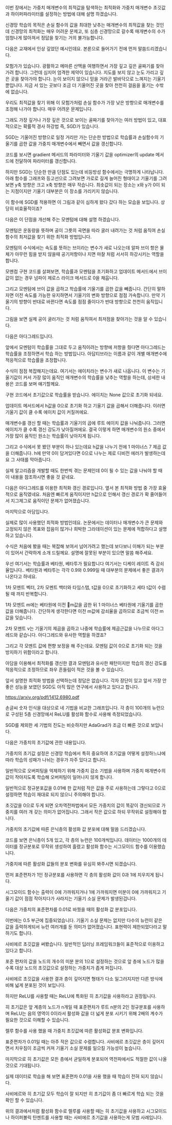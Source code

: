 이번 장에서는 가중치 매개변수의 최적값을 탐색하는 최적화와 가중치 매개변수 초깃값과 하이퍼파라미터를 설정하는 방법에 대해 설명 하겠습니다.

신경망 학습의 목적은 손실 함수의 값을 최대한 낮추는 매개변수의 최적값을 찾는 것인데 신경망의 최적화는 매우 어려운 문제고, 또 심층 신경망으로 갈수록 매개변수의 수가 엄청나게 많아져서 정답을 찾기는 거의 불가능합니다.

다음은 교재에서 인상 깊었던 예시인데요. 본론으로 들어가기 전에 먼저 말씀드리겠습니다.

모험가가 있습니다. 광활하고 메마른 산맥을 여행하면서 가장 깊고 깊은 골짜기를 찾아가려 합니다. 그런데 심지어 엄격한 제약이 있습니다. 지도를 보지 않고 눈도 가리고 깊은 곳을 찾아가야 합니다. 눈이 보이지 않으니 믿을 거라곤 발바닥으로 느껴지는 기울기뿐입니다. 지금 서 있는 곳보다 조금 더 기울어진 곳을 찾아 천천히 걸음을 옮기는 수밖에 없습니다.

우리도 최적값을 찾기 위해 이 모험가처럼 손실 함수가 가장 낮은 방향으로 매개변수를 조정해 나가야 합니다. 매우 어려운 문제입니다.

그래도  가장 깊거나 가장 깊은 것으로 보이는 골짜기를 찾아가는 여러 방법이 있고, 대표적으로는 확률적 경사 하강법 즉, SGD가 있습니다.

SGD는 기울어진 방향으로 일정 거리만 가는 단순한 방법으로 학습률과 손실함수의 기울기를 곱한 값을 가중치 매개변수에서 빼면서 값을 갱신합니다.

코드를 보시면 gradient 메서드의 파라미터와 기울기 값을 optimizer의 update 메서드에 전달하여 파라미터를 갱신합니다.

하지만 SGD는 단순한 만큼 단점도 있는데 비등방성 함수에서는 극명하게 나타납니다. 아래 함수를 그래프와 등고선으로 그려보면 가로로 길게 늘어진 형태이고 기울기를 그려보면 y축 방향은 크고 x축 방향은 매우 작습니다. 최솟값이 되는 장소는 x와 y가 0이 되는 지점이지만 기울기 대부분은 이 장소를 가리키지 않습니다.

이 함수에 SGD를 적용하면 이 그림과 같이 심하게 왔다 갔다 하는 모습을 보입니다. 상당히 비효율적이죠?

다음은 이 단점을 개선해 주는 모멘텀에 대해 설명 하겠습니다.

모멘텀은 운동량을 뜻하며 공이 그릇의 곡면을 따라 굴러 내려가는 것 처럼 움직여 손실 함수의 최저값을 찾기 위한 최적화 방법입니다.

모멘텀의 수식에서는 속도를 뜻하는 브이라는 변수가 새로 나오는데 알파 브이 항은 물체가 아무런 힘을 받지 않을때 공기저항이나 지면 마찰 처럼 서서히 하강시키는 역할을 합니다.

모멘컴 구현 코드를 살펴보면, 학습률과 모멘텀을 초기화하고 업데이트 메서드에서 브이 값이 없는 경우 넘파이 제로스 라이크 메서드로 0을 채웁니다.

그리고 모멘텀에 브이 값을 곱하고 학습률에 기울기를 곱한 값을 빼줍니다.  간단히 말하자면 이전 속도를 가능한 유지하면서 기울기의 변화 방향으로 점점 가속합니다. 만약 기울기의 방향이 반대로 바뀐다면 속도를 점점 줄이다가 반대 방향으로 천천히 움직입니다.

그림을 보면 실제 공이 굴러가는 것 처럼 움직여서 최저점을 찾아가는 것을 알 수 있습니다.

다음은 아다그레드입니다.

앞에서 모멘텀이 학습률을 그대로 두고 움직이려는 방향에 저항을 줬다면 아다그레드는 학습률을 조정하면서 학습 하는 방법입니다. 아답티브라는 이름과 같이 개별 매개변수에 적응적으로 학습률을 조정합니다.

수식이 점점 복잡해지는데요. 여기서는 에이치라는 변수가 새로 나옵니다. 이 변수는 기울기값이 커서 가장 많이 움직인 매개변수의 학습률을 낮추는 역할을 하는데, 상세한 내용은 코드를 보며 얘기할께요.

구현 코드에서 초기값으로 학습률을 받습니다. 에이치는 None 값으로 초기화 되네요.

업데이트 메서드에서 h값을 0으로 초기화 하고 기울기 값을 곱해서 더해줍니다. 이러면 기울기 값이 클 수록 에이치 값이 커질꺼에요.

매개변수를 갱신 할 때는 학습률과 기울기의 곱에 루트 에이치 값을 나눠줍니다. 그러면 에이치가 클 수록 갱신 강도가 낮아질꺼에요. 결국 이렇게 하면 매개변수의 원소 중에서 가장 많이 움직인 원소는 학습률이 낮아지게 됩니다.

그리고 수식에서 못 봤던 부분이 하나 있는데요 h값을 나누기 전에 1 마이너스 7 제곱 값을 더해줍니다. h에 만약 0이 담겨있다면 0으로 나누는 제로 디비전 에러가 발생하는데요 그 사태를 막아줍니다.

실제 알고리즘을 개발할 때도 한번씩 겪는 문제인데 0이 될 수 있는 값을 나눠야 할 때 이 내용을 참조하시면 좋을 것 같네요.

다음은 아다그레드를 이용한 최적화 갱신 경로입니다. 옆서 본 최적화 방법 중 가장 효율적으로 움직였네요. 처음엔 빠르게 움직이지만 h값으로 인해서 갱신 경로가 확 줄어들어서 지그제그로 움직이던 문제가 없어졌습니다.

마지막으로 아담입니다.

실제로 많이 사용했던 최적화 방법인데요. 논문에서는 데이터나 매개변수가 큰 문제와 고정되지 않은 목표와 잡음이 많거나 희박한 그라데이션이 있는 문제에 적합하다고 설명하고 있습니다. 

수식은 처음에 봤을 때는 복잡해 보여서 넘어가려고 했는데 보다보니 이해가 되는 부분이 있어서 간략하게 소개 드릴께요. 설명에 잘못된 부분이 있으면 말씀 해주세요.

우선 여기서는 학습률과 베타원, 베타투가 필요합니다 여기서는 디케이 레이트 즉 감쇠율입니다.. 베타원과 베타투는 각각 0.9와 0.999일 때 대부분의 문제에서 좋은 결과가 나온다고 하네요.

1차 모멘트 벡터, 2차 모멘트 백터와 타임스탭, t값을 0으로 초기화하고 세타 t값이 수렴될 때 까지 반복합니다.

1차 모멘트 m에는 베타원에 이전 m값을 곱한 뒤 1 마이너스 베타원에 기울기를 곱한 값을 더해줍니다. 간단하게 생각한다면 이전 m값에 감쇠율을 곱하므로 조금씩 이전 m값을 잊습니다.

2차 모멘트 v는 기울기의 제곱을 곱하고 나중에 학습률에 제곱근값을 나누므로 아다그레드와 같습니다. 아다그레드와 유사한 역할을 하겠죠?

그리고 각 모멘트 값에 편향 보정을 해 주는데요. 모멘텀 값이 0으로 초기화 되는 것을 방지하기 위함이라고 합니다.

아담을 이용해서 최적화를 갱신한 결과 모멘텀과 유사한 패턴이지만 학습의 갱신 강도를 적응적으로 조정하므로 좌우 흔들림이 적은 것을 볼 수 있습니다.

앞서 설명한 최적화 방법을 선택하는데 정답은 없습니다. 각자 장단이 있고 앞서 가장 안 좋은 성능을 보였던 SGD도 아직 많은 연구에서 사용하고 있다고 합니다.

https://arxiv.org/pdf/1412.6980.pdf

손글씨 숫자 인식을 대상으로 네 기법을 비교한 그래프입니다. 각 층이 100개의 뉴런으로 구성된 5층 신경망에서 ReLU를 활성화 함수로 사용해 측정되었습니다.

SGD를 제외한 세 기법의 진도는 비슷하지만 AdaGrad가 조금 더 빠른 것으로 보입니다.


다음은 가중치의 초기값에 관한 내용입니다.

가중치의 초기값 설정은 신경망 학습에서 특히 중요하여 초기값을 어떻게 설정하느냐에 따라 학습의 성패가 나뉘는 경우가 자주 있다고 합니다.

일반적으로 오버피팅을 억제하기 위해 가중치 감소 기법을 사용하며 가중치 매개변수의 값이 작아지도록 학습해 오버피팅이 일어나지 않게 합니다.

일반적으로 정규분포값을 0.01배 한 값처럼 작은 값을 주로 사용하는데 그렇다고 0으로 설정하면 학습이 재대로 되지 않으니 주의해야 합니다.

초깃값을 0으로 두게 되면 오차역전파법에서 모든 가중치의 값이 똑같이 갱신되므로 가중치를 여러 개 갖는 의미가 없어집니다. 그래서 작은 값으로 하되 무작위로 설정해야 합니다.

가중치의 초기값에 따른 은닉층의 활성화 값 분포에 대해 말씀 드리겠습니다.

코드를 보면 은닉층이 5개 있고, 각 층의 뉴런은 100개씩입니다. 데이터는 1000개의 데이터를 정규분포로 무작위 생성하여 흘렸고 활성화 함수는 시그모이드 함수를 이용했습니다.

가중치에 따른 활성화 값들의 분포 변화를 유심히 봐주시면 되겠습니다.

먼저 표준편차가 1인 정규분포를 사용하면 각 층의 활성화 값이 0과 1에 치우치게 됩니다.

시그모이드 함수는 출력이 0에 가까워지거나 1에 가까워지면 미분이 0에 가까워지고 기울기 값이 점점 작아지다가 사라지는 기울기 소실 문제가 발생된겁니다.


다음은 가중치의 표준편차를 0.01로 바꿨을 때의 활성화 값 분포입니다.

이번에는 0.5 부근에 집중되었습니다. 기울기 소실 문제는 없지만 다수의 뉴런이 같은 값을 출력하게되서 뉴런 여러개를 둔 의미가 없어졌습니다. 표현력이 제한되었다라고 말하기도 합니다.


사비에르 초깃값을 써봤습니다. 일반적인 딥러닝 프레임워크들이 표준적으로 이용하고 있다고 합니다.

포준 편차의 값을 노드의 개수의 미분 분의 1으로 설정하는 것으로 앞 층에 노드가 많을수록 대상 노드의 초깃값으로 설정하는 가중치가 좁게 퍼집니다.

사비에르 초깃값을 사용한 결과 층이 깊어지면 형태가 다소 일그러지지만 다른 방식에 비해 넓게 분포된 것이 보입니다.

하지만 ReLU를 사용할 때는 ReLU에 특화된 히 초기값을 사용하라고 권장됩니다.

히 초기값은 앞 계층의 노드가 n개일 때 표준편차가 루트 n분의 2인 정규분포를 사용하며 ReLU는 음의 영역이 0이라서 활성화 값을 더 넓게 분포 시키기 위해 2배의 계수가 필요한 것으로 이해할 수 있습니다.

렐루 함수를 사용 했을 때 가중치 초깃값에 따른 활성화값 분포 변화입니다.

표준편차가 0.01일 때는 아주 작은 값으로 수렴합니다. 사비에르 초깃값은 층이 깊어지면서 치우침이 조금씩 커져 기울기 소실 문제를 일으킬 가능성이 높습니다.

마지막으로 히 초기값은 모든 층에서 균일하게 분포되어 역전파에서도 적절한 값이 나올 것으로 기대됩니다.

실제 데이터로 학습을 해 보면 표준편차 0.01을 사용 했을 때 학습이 전혀 되지 않습니다.

사비에르와 히 초기값 모두 학습이 잘 되지만 히 초기값이 좀 더 빠르게 학습 되는 것을 확인 할 수 있습니다.

위의 결과에서처럼 활성화 함수로 렐루를 사용할 때는 히 초기값을 사용하고 시그모이드나 하이퍼볼릭 탄젠트를 사용할 때는 사비에르 초기값을 사용하는게 모범 사례입니다.